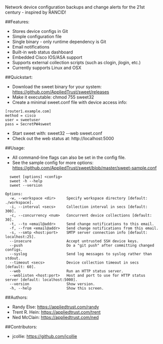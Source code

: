 Network device configuration backups and change alerts for the 21st century - inspired by RANCID!

##Features:
* Stores device configs in Git
* Simple configuration file
* Single binary - only runtime dependency is Git
* Email notifications
* Built-in web status dashboard
* Embedded Cisco IOS/ASA support
* Supports external collection scripts (such as clogin, jlogin, etc.)
* Currently supports Linux and OSX

##Quickstart:
* Download the sweet binary for your system: https://github.com/AppliedTrust/sweet/releases
* Make it executable: chmod 755 sweet32
* Create a minimal sweet.conf file with device access info:
```
[router1.example.com]
method = cisco
user = sweetuser
pass = SecretPW4sweet
```
* Start sweet with: sweet32 --web sweet.conf
* Check out the web status at: http://localhost:5000

##Usage:
* All command-line flags can also be set in the config file.
* See the sample config for more options: https://github.com/AppliedTrust/sweet/blob/master/sweet-sample.conf
```
  sweet [options] <config>
  sweet -h --help
  sweet --version

Options:
  -w, --workspace <dir>     Specify workspace directory [default: ./workspace].
  -i, --interval <secs>     Collection interval in secs [default: 300].
  -c, --concurrency <num>   Concurrent device collections [default: 30].
  -t, --to <email@addr>     Send change notifications to this email.
  -f, --from <email@addr>   Send change notifications from this email.
  -s, --smtp <host:port>    SMTP server connection info [default: localhost:25].
  --insecure                Accept untrusted SSH device keys.
  --push                    Do a "git push" after committing changed configs.
  --syslog                  Send log messages to syslog rather than stdout.
  --timeout <secs>          Device collection timeout in secs [default: 60].
  --web                     Run an HTTP status server.
  --weblisten <host:port>   Host and port to use for HTTP status server [default: localhost:5000].
  --version                 Show version.
  -h, --help                Show this screen.
```

##Authors:
* Randy Else: https://appliedtrust.com/randy
* Trent R. Hein: https://appliedtrust.com/trent
* Ned McClain: https://appliedtrust.com/ned

##Contributors:
* jcollie: https://github.com/jcollie

